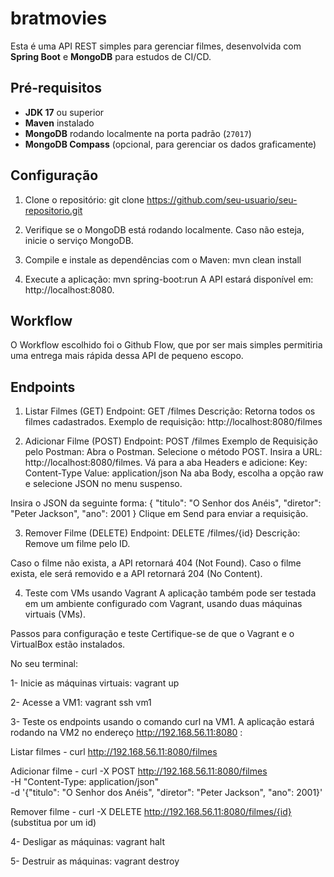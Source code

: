 # bratmovies
Esta é uma API REST simples para gerenciar filmes, desenvolvida com **Spring Boot** e **MongoDB** para estudos de CI/CD.

## Pré-requisitos
- **JDK 17** ou superior
- **Maven** instalado
- **MongoDB** rodando localmente na porta padrão (`27017`)
- **MongoDB Compass** (opcional, para gerenciar os dados graficamente)

## Configuração

1. Clone o repositório:
   git clone https://github.com/seu-usuario/seu-repositorio.git
   
2. Verifique se o MongoDB está rodando localmente. Caso não esteja, inicie o serviço MongoDB.

3. Compile e instale as dependências com o Maven:
mvn clean install

4. Execute a aplicação:
mvn spring-boot:run
A API estará disponível em: http://localhost:8080.

## Workflow
O Workflow escolhido foi o Github Flow, que por ser mais simples permitiria uma entrega mais rápida dessa API de pequeno escopo.

## Endpoints

1. Listar Filmes (GET)
Endpoint: GET /filmes
Descrição: Retorna todos os filmes cadastrados.
Exemplo de requisição:
http://localhost:8080/filmes

3. Adicionar Filme (POST)
Endpoint: POST /filmes
Exemplo de Requisição pelo Postman:
Abra o Postman.
Selecione o método POST.
Insira a URL: http://localhost:8080/filmes.
Vá para a aba Headers e adicione:
Key: Content-Type
Value: application/json
Na aba Body, escolha a opção raw e selecione JSON no menu suspenso.

Insira o JSON da seguinte forma:
{
    "titulo": "O Senhor dos Anéis",
    "diretor": "Peter Jackson",
    "ano": 2001
}
Clique em Send para enviar a requisição.

3. Remover Filme (DELETE)
Endpoint: DELETE /filmes/{id}
Descrição: Remove um filme pelo ID.

Caso o filme não exista, a API retornará 404 (Not Found).
Caso o filme exista, ele será removido e a API retornará 204 (No Content).

4. Teste com VMs usando Vagrant
A aplicação também pode ser testada em um ambiente configurado com Vagrant, usando duas máquinas virtuais (VMs).

Passos para configuração e teste
Certifique-se de que o Vagrant e o VirtualBox estão instalados.

No seu terminal: 

1- Inicie as máquinas virtuais:
vagrant up

2- Acesse a VM1:
vagrant ssh vm1

3- Teste os endpoints usando o comando curl na VM1. A aplicação estará rodando na VM2 no endereço http://192.168.56.11:8080 :

Listar filmes - curl http://192.168.56.11:8080/filmes

Adicionar filme - curl -X POST http://192.168.56.11:8080/filmes \
-H "Content-Type: application/json" \
-d '{"titulo": "O Senhor dos Anéis", "diretor": "Peter Jackson", "ano": 2001}'

Remover filme - curl -X DELETE http://192.168.56.11:8080/filmes/{id} (substitua por um id)

4- Desligar as máquinas:
vagrant halt

5- Destruir as máquinas:
vagrant destroy
